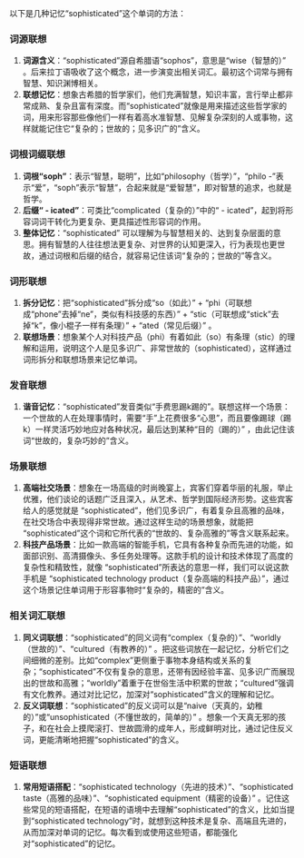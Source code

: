 以下是几种记忆“sophisticated”这个单词的方法：

### 词源联想
1. **词源含义**：“sophisticated”源自希腊语“sophos”，意思是“wise（智慧的）” 。后来拉丁语吸收了这个概念，进一步演变出相关词汇。最初这个词常与拥有智慧、知识渊博相关。
2. **联想记忆**：想象古希腊的哲学家们，他们充满智慧，知识丰富，言行举止都非常成熟、复杂且富有深度。而“sophisticated”就像是用来描述这些哲学家的词，用来形容那些像他们一样有着高水准智慧、见解复杂深刻的人或事物，这样就能记住它“复杂的；世故的；见多识广的”含义。

### 词根词缀联想
1. **词根“soph”**：表示“智慧，聪明”，比如“philosophy（哲学）”，“philo -”表示“爱”，“soph”表示“智慧”，合起来就是“爱智慧”，即对智慧的追求，也就是哲学。
2. **后缀“ - icated”**：可类比“complicated（复杂的）”中的“ - icated”，起到将形容词词干转化为更复杂、更具描述性形容词的作用。
3. **整体记忆**：“sophisticated” 可以理解为与智慧相关的、达到复杂层面的意思。拥有智慧的人往往想法更复杂、对世界的认知更深入，行为表现也更世故，通过词根和后缀的结合，就容易记住该词“复杂的；世故的”等含义。

### 词形联想
1. **拆分记忆**：把“sophisticated”拆分成“so（如此）” + “phi（可联想成“phone”去掉“ne”，类似有科技感的东西）” + “stic（可联想成“stick”去掉“k”，像小棍子一样有条理）” + “ated（常见后缀）” 。
2. **联想场景**：想象某个人对科技产品（phi）有着如此（so）有条理（stic）的理解和运用，说明这个人是见多识广、非常世故的（sophisticated），这样通过词形拆分和联想场景来记忆单词。

### 发音联想
1. **谐音记忆**：“sophisticated”发音类似“手费思踢k踢的”。联想这样一个场景：一个世故的人在处理事情时，需要“手”上花费很多“心思”，而且要像踢球（踢k）一样灵活巧妙地应对各种状况，最后达到某种“目的（踢的）” ，由此记住该词“世故的，复杂巧妙的”含义。

### 场景联想
1. **高端社交场景**：想象在一场高级的时尚晚宴上，宾客们穿着华丽的礼服，举止优雅，他们谈论的话题广泛且深入，从艺术、哲学到国际经济形势。这些宾客给人的感觉就是 “sophisticated”，他们见多识广，有着复杂且高雅的品味，在社交场合中表现得非常世故。通过这样生动的场景想象，就能把 “sophisticated”这个词和它所代表的“世故的、复杂高雅的”等含义联系起来。
2. **科技产品场景**：比如一款高端的智能手机，它具有各种复杂而先进的功能，如面部识别、高清摄像头、多任务处理等。这款手机的设计和技术体现了高度的复杂性和精致性，就像 “sophisticated”所表达的意思一样，我们可以说这款手机是 “sophisticated technology product（复杂高端的科技产品）”，通过这个场景记住单词用于形容事物时“复杂的，精密的”含义。

### 相关词汇联想
1. **同义词联想**：“sophisticated”的同义词有“complex（复杂的）”、“worldly（世故的）”、“cultured（有教养的）” 。把这些词放在一起记忆，分析它们之间细微的差别。比如“complex”更侧重于事物本身结构或关系的复杂；“sophisticated”不仅有复杂的意思，还带有因经验丰富、见多识广而展现出的世故和高雅；“worldly”着重于在世俗生活中积累的世故；“cultured”强调有文化教养。通过对比记忆，加深对“sophisticated”含义的理解和记忆。
2. **反义词联想**：“sophisticated”的反义词可以是“naive（天真的，幼稚的）”或“unsophisticated（不懂世故的，简单的）” 。想象一个天真无邪的孩子，和在社会上摸爬滚打、世故圆滑的成年人，形成鲜明对比，通过记住反义词，更能清晰地把握“sophisticated”的含义。

### 短语联想
1. **常用短语搭配**：“sophisticated technology（先进的技术）”、“sophisticated taste（高雅的品味）”、“sophisticated equipment（精密的设备）” 。记住这些常见的短语搭配，在短语的语境中去理解“sophisticated”的含义，比如当提到“sophisticated technology”时，就想到这种技术是复杂、高端且先进的，从而加深对单词的记忆。每次看到或使用这些短语，都能强化对“sophisticated”的记忆。 